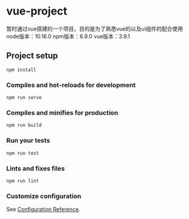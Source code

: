# vue-project
暂时通过vue搭建的一个项目，目的是为了熟悉vue的以及ui组件的配合使用<br />
node版本：10.16.0
npm版本：6.9.0
vue版本：3.9.1
## Project setup
```
npm install
```

### Compiles and hot-reloads for development
```
npm run serve
```

### Compiles and minifies for production
```
npm run build
```

### Run your tests
```
npm run test
```

### Lints and fixes files
```
npm run lint
```

### Customize configuration
See [Configuration Reference](https://cli.vuejs.org/config/).

